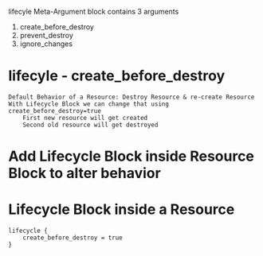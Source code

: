 lifecyle Meta-Argument block contains 3 arguments
1. create_before_destroy
2. prevent_destroy
3. ignore_changes


# lifecyle - create_before_destroy
    Default Behavior of a Resource: Destroy Resource & re-create Resource
    With Lifecycle Block we can change that using create_before_destroy=true
        First new resource will get created
        Second old resource will get destroyed

# Add Lifecycle Block inside Resource Block to alter behavior

# Lifecycle Block inside a Resource
    lifecycle {
        create_before_destroy = true
    }